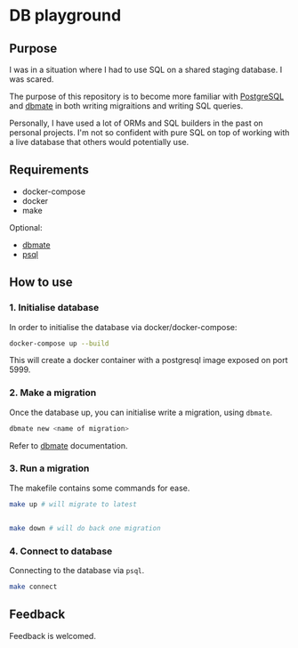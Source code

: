 # DB playground

## Purpose

I was in a situation where I had to use SQL on a shared staging database. I was scared.

The purpose of this repository is to become more familiar with [PostgreSQL](https://www.postgresql.org/) and [dbmate](https://github.com/amacneil/dbmate) in both writing migraitions and writing SQL queries.

Personally, I have used a lot of ORMs and SQL builders in the past on personal projects. I'm not so confident with pure SQL on top of working with a live database that others would potentially use.

## Requirements

- docker-compose
- docker
- make

Optional:

- [dbmate](https://github.com/amacneil/dbmate)
- [psql](https://www.postgresql.org/docs/current/app-psql.html)

## How to use

### 1. Initialise database

In order to initialise the database via docker/docker-compose:

```sh
docker-compose up --build
```

This will create a docker container with a postgresql image exposed on port 5999.

### 2. Make a migration

Once the database up, you can initialise write a migration, using `dbmate`.

```sh
dbmate new <name of migration>
```

Refer to [dbmate](https://github.com/amacneil/dbmate) documentation.

### 3. Run a migration

The makefile contains some commands for ease.

```sh
make up # will migrate to latest


make down # will do back one migration
```

### 4. Connect to database

Connecting to the database via `psql`.

```sh
make connect
```

## Feedback

Feedback is welcomed.
